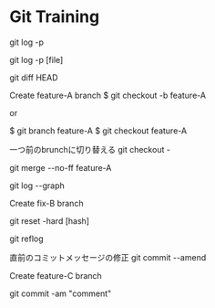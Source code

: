 # Git Training

git log -p

git log -p [file]

git diff HEAD

Create feature-A branch
$ git checkout -b feature-A

or

$ git branch feature-A
$ git checkout feature-A

一つ前のbrunchに切り替える
git checkout -

git merge --no-ff feature-A

git log --graph

Create fix-B branch

git reset -hard [hash]

git reflog

直前のコミットメッセージの修正	
git commit --amend

Create feature-C branch

git commit -am "comment"